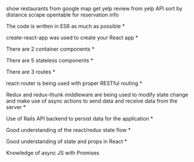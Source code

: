 show restaurants from google map
get yelp review from yelp API
sort by distance
scrape opentable for reservation info

The code is written in ES6 as much as possible *

create-react-app was used to create your React app *

There are 2 container components *

There are 5 stateless components *

There are 3 routes *

react-router is being used with proper RESTful routing *

Redux and redux-thunk middleware are being used to modify state change and make use of async actions to send data and receive data from the server *

Use of Rails API backend to persist data for the application *

Good understanding of the react/redux state flow *

Good understanding of state and props in React *

Knowledge of async JS with Promises
